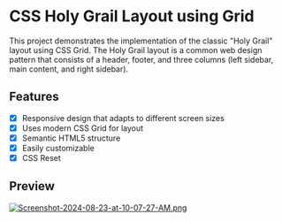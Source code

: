 # CSS Holy Grail Layout using Grid

This project demonstrates the implementation of the classic "Holy Grail" layout using CSS Grid. The Holy Grail layout is a common web design pattern that consists of a header, footer, and three columns (left sidebar, main content, and right sidebar).

## Features

- [x] Responsive design that adapts to different screen sizes
- [x] Uses modern CSS Grid for layout
- [x] Semantic HTML5 structure
- [x] Easily customizable
- [x] CSS Reset 

## Preview
[![Screenshot-2024-08-23-at-10-07-27-AM.png](https://i.postimg.cc/0y7YR8hp/Screenshot-2024-08-23-at-10-07-27-AM.png)](https://postimg.cc/G4h8v1L2)
